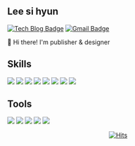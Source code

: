 ## Lee si hyun 
  [![Tech Blog Badge](http://img.shields.io/badge/-Tech%20blog-black?style=flat-square&logo=github&link=https://zzsza.github.io/)](https://github.com/sihyun96/)
  [![Gmail Badge](https://img.shields.io/badge/Gmail-d14836?style=flat-square&logo=Gmail&logoColor=white&link=mailto:snugyun01@gmail.com)](mailto:sihyun9627@gmail.com)
 
 👋 Hi there! I'm publisher & designer

 ## Skills
<img src="https://img.shields.io/badge/HTML5-20232a.svg?style=for-the-badge&logo=HTML5&logoColor=61DAFB" /> <img src="https://img.shields.io/badge/CSS3-008DDA.svg?style=for-the-badge&logo=CSS3&logoColor=ffffff" /> <img src="https://img.shields.io/badge/jQuery-FC819E.svg?style=for-the-badge&logo=jQuery&logoColor=ffffff" /> <img src="https://img.shields.io/badge/jS-0D7C66.svg?style=for-the-badge&logo=javaScript&logoColor=141E46" /> <img src="https://img.shields.io/badge/GSAP-FFD35A.svg?style=for-the-badge&logo=GSAP&logoColor=61DAFB" /> <img src="https://img.shields.io/badge/React-EE4E4E.svg?style=for-the-badge&logo=react&logoColor=61DAFB" /> <img src="https://img.shields.io/badge/
Lottie Animation-874CCC.svg?style=for-the-badge&logo=lottie&logoColor=61DAFB" /> <img src="https://img.shields.io/badge/UI design-59D5E0.svg?style=for-the-badge&logo=UI&logoColor=ffffff" />
 ## Tools
 <img src="https://img.shields.io/badge/Figma-E59BE9.svg?style=for-the-badge&logo=Figma&logoColor=ffffff" /> <img src="https://img.shields.io/badge/Git-10439F.svg?style=for-the-badge&logo=Git&logoColor=ffffff" /> <img src="https://img.shields.io/badge/GitHub-FFF7FC.svg?style=for-the-badge&logo=GitHub&logoColor=1F1717" /> <img src="https://img.shields.io/badge/Ai-862B0D.svg?style=for-the-badge&logo=Ai&logoColor=FF6C22" /> <img src="https://img.shields.io/badge/Ps-072541.svg?style=for-the-badge&logo=Ps&logoColor=5272F2" />

 <div align=center>
	
  [![Hits](https://hits.seeyoufarm.com/api/count/incr/badge.svg?url=https%3A%2F%2Fgithub.com%2Fgjbae1212%2Fhit-counter)](https://hits.seeyoufarm.com)
	
  </div>
                                                     

<!--
**sihyun96/sihyun96** is a ✨ _special_ ✨ repository because its `README.md` (this file) appears on your GitHub profile.

Here are some ideas to get you started:

- 🔭 I’m currently working on ...
- 🌱 I’m currently learning ...
- 👯 I’m looking to collaborate on ...
- 🤔 I’m looking for help with ...
- 💬 Ask me about ...
- 📫 How to reach me: ...
- 😄 Pronouns: ...
- ⚡ Fun fact: ...
-->
